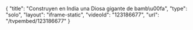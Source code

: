 {
    "title": "Construyen en India una Diosa gigante de bamb\u00fa",
    "type": "solo",
    "layout": "iframe-static",
    "videoId": "123186677",
    "url": "\/tvpembed\/123186677"
}